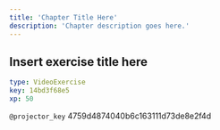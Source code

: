 ```yaml
---
title: 'Chapter Title Here'
description: 'Chapter description goes here.'
---
```


## Insert exercise title here

```yaml
type: VideoExercise
key: 14bd3f68e5
xp: 50
```

`@projector_key`
4759d4874040b6c163111d73de8e2f4d
